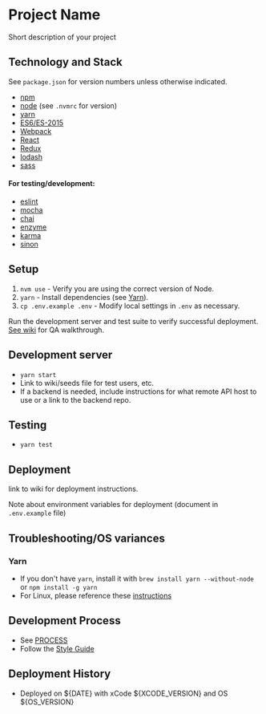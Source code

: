 # Project Name

Short description of your project

## Technology and Stack
See `package.json` for version numbers unless otherwise indicated.

- [npm](https://www.npmjs.com/get-npm)
- [node](https://nodejs.org/) (see `.nvmrc` for version)
- [yarn](https://yarnpkg.com/en/docs/install)
- [ES6/ES-2015](https://babeljs.io/learn-es2015/)
- [Webpack](https://webpack.js.org/)
- [React](https://facebook.github.io/react/)
- [Redux](http://redux.js.org/docs/basics/UsageWithReact.html)
- [lodash](https://lodash.com/docs/)
- [sass](http://sass-lang.com/documentation/file.SASS_REFERENCE.html)

#### For testing/development:

- [eslint](https://eslint.org/)
- [mocha](https://mochajs.org/)
- [chai](http://chaijs.com/api/bdd/)
- [enzyme](https://github.com/airbnb/enzyme)
- [karma](http://karma-runner.github.io/)
- [sinon](http://sinonjs.org/releases/v4.1.2/)

## Setup
1. `nvm use` - Verify you are using the correct version of Node.
1. `yarn` - Install dependencies (see [Yarn](#yarn)).
1. `cp .env.example .env` - Modify local settings in `.env` as necessary.

Run the development server and test suite to verify successful deployment. [See wiki](./wiki/{WIKI-PAGE}) for QA walkthrough.

## Development server
  - `yarn start`
  - Link to wiki/seeds file for test users, etc.
  - If a backend is needed, include instructions for what remote API host to use or a link to the backend repo.

## Testing
  - `yarn test`

## Deployment

link to wiki for deployment instructions.

Note about environment variables for deployment (document in `.env.example` file)

## Troubleshooting/OS variances

### Yarn
  - If you don't have `yarn`, install it with `brew install yarn --without-node` or `npm install -g yarn`
  - For Linux, please reference these [instructions](https://yarnpkg.com/lang/en/docs/install/)

## Development Process
- See [PROCESS](PROCESS.md)
- Follow the [Style Guide](https://github.com/RadialDevGroup/React-Style-Guide)

## Deployment History

- Deployed on ${DATE} with xCode ${XCODE_VERSION} and OS ${OS_VERSION}
